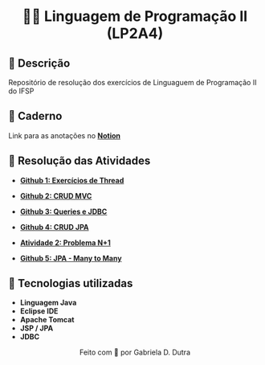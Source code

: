 <div align="center">

# 👩‍💻 Linguagem de Programação II (LP2A4)

</div>

## 📄 Descrição

Repositório de resolução dos exercícios de Linguaguem de Programação II do IFSP 


## 📝 Caderno 

Link para as anotações no **[Notion](https://imaginary-learning-aaa.notion.site/LP2A4-Linguagem-e-Programa-o-2-d0d6f94201b54a85a0db31ad0b65cc54)**


## 🚀 Resolução das Atividades

- **[Github 1:  Exercícios de Thread](https://github.com/gabrieladutra/lp2a4/tree/main/lp2a4/src/github1)**

- **[Github 2:  CRUD MVC](https://github.com/gabrieladutra/lp2a4/tree/main/lp2a4_crud_jpa)**

- **[Github 3:  Queries e JDBC](https://github.com/gabrieladutra/lp2a4/tree/main/lp2a4_crud_jpa/src/main/java/lp2a4/modelo)**

- **[Github 4:  CRUD JPA](https://github.com/gabrieladutra/lp2a4/tree/main/lp2a4/src/github1)**

- **[Atividade 2:  Problema N+1](https://github.com/gabrieladutra/lp2a4/tree/main/lp2a4/src/github1)**

- **[Github 5: JPA - Many to Many](https://github.com/gabrieladutra/lp2a4/tree/main/many_to_many/github5_many_to_many)**


## 🔧 Tecnologias utilizadas

- **Linguagem Java** 
- **Eclipse IDE**
- **Apache Tomcat**
- **JSP / JPA** 
- **JDBC**



<div align="center">
Feito com 💜 por Gabriela D. Dutra
</div>

